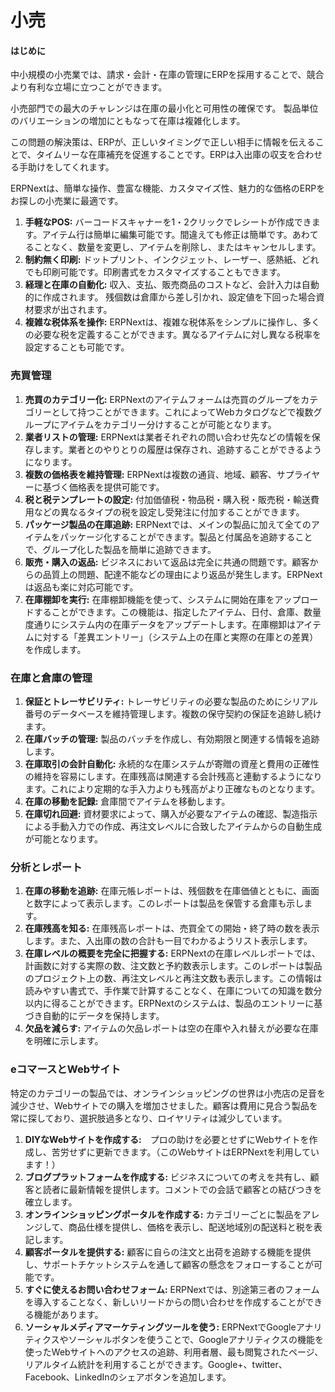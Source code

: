 # 小売

#### はじめに

中小規模の小売業では、請求・会計・在庫の管理にERPを採用することで、競合より有利な立場に立つことができます。

小売部門での最大のチャレンジは在庫の最小化と可用性の確保です。
製品単位のバリエーションの増加にともなって在庫は複雑化します。

この問題の解決策は、ERPが、正しいタイミングで正しい相手に情報を伝えることで、タイムリーな在庫補充を促進することです。ERPは入出庫の収支を合わせる手助けをしてくれます。

ERPNextは、簡単な操作、豊富な機能、カスタマイズ性、魅力的な価格のERPをお探しの小売業に最適です。

1. **手軽なPOS:**
バーコードスキャナーを1・2クリックでレシートが作成できます。アイテム行は簡単に編集可能です。間違えても修正は簡単です。あわてることなく、数量を変更し、アイテムを削除し、またはキャンセルします。
1. **制約無く印刷:** ドットプリント、インクジェット、レーザー、感熱紙、どれでも印刷可能です。印刷書式をカスタマイズすることもできます。
1. **経理と在庫の自動化:**
収入、支払、販売商品のコストなど、会計入力は自動的に作成されます。
残個数は倉庫から差し引かれ、設定値を下回った場合資材要求が出されます。
1. **複雑な税体系を操作:** ERPNextは、複雑な税体系をシンプルに操作し、多くの必要な税を定義することができます。異なるアイテムに対し異なる税率を設定することも可能です。

### 売買管理

1. **売買のカテゴリー化:** ERPNextのアイテムフォームは売買のグループをカテゴリーとして持つことができます。これによってWebカタログなどで複数グループにアイテムをカテゴリー分けすることが可能となります。
1. **業者リストの管理:** ERPNextは業者それぞれの問い合わせ先などの情報を保存します。業者とのやりとりの履歴は保存され、追跡することができるようになります。
1. **複数の価格表を維持管理:** ERPNextは複数の通貨、地域、顧客、サプライヤーに基づく価格表を提供可能です。
1. **税と税テンプレートの設定:** 付加価値税・物品税・購入税・販売税・輸送費用などの異なるタイプの税を設定し受発注に付加することができます。
1. **パッケージ製品の在庫追跡:** ERPNextでは、メインの製品に加えて全てのアイテムをパッケージ化することができます。製品と付属品を追跡することで、グループ化した製品を簡単に追跡できます。
1. **販売・購入の返品:** ビジネスにおいて返品は完全に共通の問題です。顧客からの品質上の問題、配達不能などの理由により返品が発生します。ERPNextは返品も楽に対応可能です。
1. **在庫棚卸を実行:** 在庫棚卸機能を使って、システムに開始在庫をアップロードすることができます。この機能は、指定したアイテム、日付、倉庫、数量度通りにシステム内の在庫データをアップデートします。在庫棚卸はアイテムに対する「差異エントリー」（システム上の在庫と実際の在庫との差異）を作成します。


### 在庫と倉庫の管理

1. **保証とトレーサビリティ:** トレーサビリティの必要な製品のためにシリアル番号のデータベースを維持管理します。複数の保守契約の保証を追跡し続けます。
1. **在庫バッチの管理:** 製品のバッチを作成し、有効期限と関連する情報を追跡します。
1. **在庫取引の会計自動化:** 永続的な在庫システムが寄贈の資産と費用の正確性の維持を容易にします。在庫残高は関連する会計残高と連動するようになります。これにより定期的な手入力よりも残高がより正確なものとなります。
1. **在庫の移動を記録:** 倉庫間でアイテムを移動します。
1. **在庫切れ回避:** 資材要求によって、購入が必要なアイテムの確認、製造指示による手動入力での作成、再注文レベルに合致したアイテムからの自動生成が可能となります。

### 分析とレポート

1. **在庫の移動を追跡:** 在庫元帳レポートは、残個数を在庫価値とともに、画面と数字によって表示します。このレポートは製品を保管する倉庫も示します。
1. **在庫残高を知る:** 在庫残高レポートは、売買全ての開始・終了時の数を表示します。また、入出庫の数の合計も一目でわかるようリスト表示します。
1. **在庫レベルの概要を完全に把握する:** ERPNextの在庫レベルレポートでは、計画数に対する実際の数、注文数と予約数表示します。このレポートは製品のプロジェクト上の数、再注文レベルと再注文数も表示します。この情報は読みやすい書式で、手作業で計算することなく、在庫についての知識を数分以内に得ることができます。ERPNextのシステムは、製品のエントリーに基づき自動的にデータを保持します。
1. **欠品を減らす:** アイテムの欠品レポートは空の在庫や入れ替えが必要な在庫を明確に示します。

### eコマースとWebサイト

特定のカテゴリーの製品では、オンラインショッピングの世界は小売店の足音を減少させ、Webサイトでの購入を増加させました。顧客は費用に見合う製品を常に探しており、選択肢過多となり、ロイヤリティは減少しています。

1. **DIYなWebサイトを作成する:**　プロの助けを必要とせずにWebサイトを作成し、苦労せずに更新できます。（このWebサイトはERPNextを利用しています！）
1. **ブログプラットフォームを作成する:** ビジネスについての考えを共有し、顧客と読者に最新情報を提供します。コメントでの会話で顧客との結びつきを確立します。
1. **オンラインショッピングポータルを作成する:** カテゴリーごとに製品をアレンジして、商品仕様を提供し、価格を表示し、配送地域別の配送料と税を表記します。
1. **顧客ポータルを提供する:** 顧客に自らの注文と出荷を追跡する機能を提供し、サポートチケットシステムを通して顧客の懸念をフォローすることが可能です。
1. **すぐに使えるお問い合わせフォーム:** ERPNextでは、別途第三者のフォームを導入することなく、新しいリードからの問い合わせを作成することができる機能があります。
1. **ソーシャルメディアマーケティングツールを使う:** ERPNextでGoogleアナリティクスやソーシャルボタンを使うことで、Googleアナリティクスの機能を使ったWebサイトへのアクセスの追跡、利用者層、最も閲覧されたページ、リアルタイム統計を利用することができます。Google+、twitter、Facebook、LinkedInのシェアボタンを追加します。

